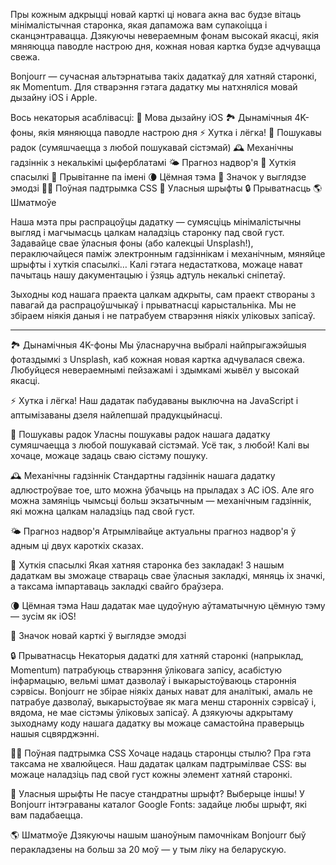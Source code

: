 Пры кожным адкрыцці новай карткі ці новага акна вас будзе вітаць мінімалістычная старонка, якая дапаможа вам супакоіцца і сканцэнтравацца. Дзякуючы невераемным фонам высокай якасці, якія мяняюцца паводле настрою дня, кожная новая картка будзе адчувацца свежа.

Bonjourr — сучасная альтэрнатыва такіх дадаткаў для хатняй старонкі, як Momentum. Для стварэння гэтага дадатку мы натхняліся мовай дызайну iOS і Apple.

Вось некаторыя асаблівасці:
🍏 Мова дызайну iOS
🏞 Дынамічныя 4K-фоны, якія мяняюцца паводле настрою дня
⚡️ Хутка і лёгка!
🔎 Пошукавы радок (сумяшчаецца з любой пошукавай сістэмай)
🕰 Механічны гадзіннік з некалькімі цыферблатамі
🌤 Прагноз надвор'я
🔗 Хуткія спасылкі
👋 Прывітанне па імені
🌘 Цёмная тэма
🥖 Значок у выглядзе эмодзі
🧑‍💻 Поўная падтрымка CSS
📝 Уласныя шрыфты
🔒 Прыватнасць
🌎 Шматмоўе

Наша мэта пры распрацоўцы дадатку — сумясціць мінімалістычны выгляд і магчымасць цалкам наладзіць старонку пад свой густ. Задавайце свае ўласныя фоны (або калекцыі Unsplash!), пераключайцеся паміж электронным гадзіннікам і механічным, мяняйце шрыфты і хуткія спасылкі… Калі гэтага недастаткова, можаце нават пачытаць нашу дакументацыю і ўзяць адтуль некалькі сніпетаў.

Зыходны код нашага праекта цалкам адкрыты, сам праект створаны з павагай да распрацоўшчыкаў і прыватнасці карыстальніка. Мы не збіраем ніякія даныя і не патрабуем стварэння ніякіх уліковых запісаў.

---

🏞 Дынамічныя 4K-фоны
Мы ўласнаручна выбралі найпрыгажэйшыя фотаздымкі з Unsplash, каб кожная новая картка адчувалася свежа. Любуйцеся невераемнымі пейзажамі і здымкамі жывёл у высокай якасці.

⚡️ Хутка і лёгка!
Наш дадатак пабудаваны выключна на JavaScript і аптымізаваны дзеля найлепшай прадукцыйнасці.

🔎 Пошукавы радок
Уласны пошукавы радок нашага дадатку сумяшчаецца з любой пошукавай сістэмай. Усё так, з любой! Калі вы хочаце, можаце задаць сваю сістэму пошуку.

🕰 Механічны гадзіннік
Стандартны гадзіннік нашага дадатку адлюстроўвае тое, што можна ўбачыць на прыладах з АС iOS. Але яго можна замяніць чымсьці больш экзатычным — механічным гадзіннік, які можна цалкам наладзіць пад свой густ.

🌤 Прагноз надвор'я
Атрымлівайце актуальны прагноз надвор'я ў адным ці двух кароткіх сказах.

🔗 Хуткія спасылкі
Якая хатняя старонка без закладак! З нашым дадаткам вы зможаце ствараць свае ўласныя закладкі, мяняць іх значкі, а таксама імпартаваць закладкі свайго браўзера.

🌘 Цёмная тэма
Наш дадатак мае цудоўную аўтаматычную цёмную тэму — зусім як iOS!

🥖 Значок новай карткі ў выглядзе эмодзі

🔒 Прыватнасць
Некаторыя дадаткі для хатняй старонкі (напрыклад, Momentum) патрабуюць стварэння ўліковага запісу, асабістую інфармацыю, вельмі шмат дазволаў і выкарыстоўваюць староннія сэрвісы. Bonjourr не збірае ніякіх даных нават для аналітыкі, амаль не патрабуе дазволаў, выкарыстоўвае як мага менш старонніх сэрвісаў і, вядома, не мае сістэмы ўліковых запісаў. А дзякуючы адкрытаму зыходнаму коду нашага дадатку вы можаце самастойна праверыць нашыя сцвярджэнні.

🧑‍💻 Поўная падтрымка CSS
Хочаце надаць старонцы стылю? Пра гэта таксама не хвалюйцеся. Наш дадатак цалкам падтрымілвае CSS: вы можаце наладзіць пад свой густ кожны элемент хатняй старонкі.

📝 Уласныя шрыфты
Не пасуе стандратны шрыфт? Выберыце іншы! У Bonjourr інтэграваны каталог Google Fonts: задайце любы шрыфт, які вам падабаецца.

🌎 Шматмоўе
Дзякуючы нашым шаноўным памочнікам Bonjourr быў перакладзены на больш за 20 моў — у тым ліку на беларускую.
